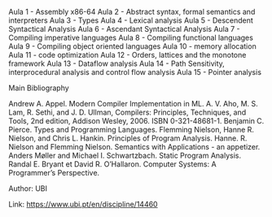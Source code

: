 Aula 1 - Assembly x86-64
Aula 2 - Abstract syntax, formal semantics and interpreters
Aula 3 - Types
Aula 4 - Lexical analysis
Aula 5 - Descendent Syntactical Analysis
Aula 6 - Ascendant Syntactical Analysis
Aula 7 - Compiling imperative languages
Aula 8 - Compiling functional languages
Aula 9 - Compiling object oriented languages
Aula 10 - memory allocation
Aula 11 - code optimization
Aula 12 - Orders, lattices and the monotone framework
Aula 13 - Dataflow analysis
Aula 14 - Path Sensitivity, interprocedural analysis and control flow analysis
Aula 15 - Pointer analysis

Main Bibliography

Andrew A. Appel. Modern Compiler Implementation in ML.
A. V. Aho, M. S. Lam, R. Sethi, and J. D. Ullman, Compilers: Principles, Techniques, and Tools, 2nd edition, Addison Wesley, 2006. ISBN 0-321-48681-1.
Benjamin C. Pierce. Types and Programming Languages.
Flemming Nielson, Hanne R. Nielson, and Chris L. Hankin. Principles of Program Analysis.
Hanne. R. Nielson and Flemming Nielson. Semantics with Applications - an appetizer.
Anders Møller and Michael I. Schwartzbach. Static Program Analysis.
Randal E. Bryant et David R. O’Hallaron. Computer Systems: A Programmer’s Perspective.

Author: UBI

Link: https://www.ubi.pt/en/discipline/14460
